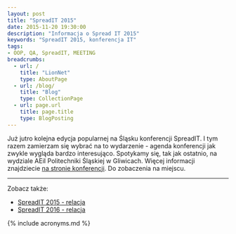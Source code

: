 ```yaml
---
layout: post
title: "SpreadIT 2015"
date: 2015-11-20 19:30:00
description: "Informacja o Spread IT 2015"
keywords: "SpreadIT 2015, konferencja IT"
tags:
- OOP, QA, SpreadIT, MEETING
breadcrumbs:
  - url: /
    title: "LionNet"
    type: AboutPage
  - url: /blog/
    title: "Blog"
    type: CollectionPage
  - url: page.url
    title: page.title
    type: BlogPosting
---
```


Już jutro kolejna edycja popularnej na Śląsku konferencji SpreadIT. I tym razem
zamierzam się wybrać na to wydarzenie - agenda konferencji jak zwykle wygląda 
bardzo interesująco. Spotykamy się, tak jak ostatnio, na wydziale AEiI Politechniki
Śląskiej w Gliwicach. Więcej informacji znajdziecie 
[na stronie konferencji](http://spreadit.pl/).
Do zobaczenia na miejscu.

* * *

Zobacz także:

* [SpreadIT 2015 - relacja]({{site.url}}/2015/11/22/spreadit-2015-relacja.html)
* [SpreadIT 2016 - relacja]({{site.url}}/2016/11/20/spreadit-2016-relacja.html)


{% include acronyms.md %}
